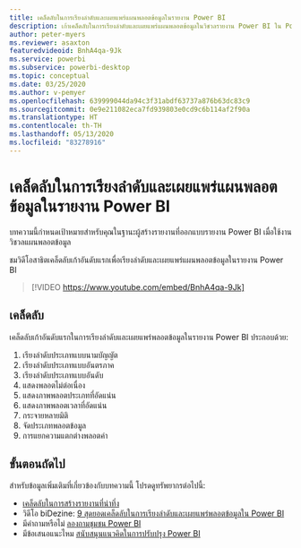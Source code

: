 ```yaml
---
title: เคล็ดลับในการเรียงลำดับและเผยแพร่แผนพลอตข้อมูลในรายงาน Power BI
description: เก้าเคล็ดลับในการเรียงลำดับและเผยแพร่แผนพลอตข้อมูลในวิชวลรายงาน Power BI ใน Power BI Desktop หรือบริการ Power BI
author: peter-myers
ms.reviewer: asaxton
featuredvideoid: BnhA4qa-9Jk
ms.service: powerbi
ms.subservice: powerbi-desktop
ms.topic: conceptual
ms.date: 03/25/2020
ms.author: v-pemyer
ms.openlocfilehash: 639999044da94c3f31abdf63737a876b63dc83c9
ms.sourcegitcommit: 0e9e211082eca7fd939803e0cd9c6b114af2f90a
ms.translationtype: HT
ms.contentlocale: th-TH
ms.lasthandoff: 05/13/2020
ms.locfileid: "83278916"
---
```

# <a name="tips-to-sort-and-distribute-data-plots-in-power-bi-reports"></a>เคล็ดลับในการเรียงลำดับและเผยแพร่แผนพลอตข้อมูลในรายงาน Power BI

บทความนี้กำหนดเป้าหมายสำหรับคุณในฐานะผู้สร้างรายงานที่ออกแบบรายงาน Power BI เมื่อใช้งานวิชวลแผนพลอตข้อมูล

ชมวิดีโอสาธิตเคล็ดลับเก้าอันดับแรกเพื่อเรียงลำดับและเผยแพร่แผนพลอตข้อมูลในรายงาน Power BI

> [!VIDEO https://www.youtube.com/embed/BnhA4qa-9Jk]

## <a name="tips"></a>เคล็ดลับ

เคล็ดลับเก้าอันดับแรกในการเรียงลำดับและเผยแพร่พลอตข้อมูลในรายงาน Power BI ประกอบด้วย:

1. เรียงลำดับประเภทแบบนามบัญญัต
1. เรียงลำดับประเภทแบบอันตรภาค
1. เรียงลำดับประเภทแบบอันดับ
1. แสดงพลอตไม่ต่อเนื่อง
1. แสดงภาพพลอตประเภทที่อัดแน่น
1. แสดงภาพพลอตเวลาที่อัดแน่น
1. กระจายหลายมิติ
1. จัดประเภทพลอตข้อมูล
1. การแยกความแตกต่างพลอตค่า

## <a name="next-steps"></a>ขั้นตอนถัดไป

สำหรับข้อมูลเพิ่มเติมที่เกี่ยวข้องกับบทความนี้ โปรดดูทรัพยากรต่อไปนี้:

- [เคล็ดลับในการสร้างรายงานที่น่าทึ่ง](../create-reports/desktop-tips-and-tricks-for-creating-reports.md)
- วิดีโอ biDezine: [9 สุดยอดเคล็ดลับในการเรียงลำดับและเผยแพร่พลอตข้อมูลใน Power BI](https://www.youtube.com/watch?v=BnhA4qa-9Jk)
- มีคำถามหรือไม่ [ลองถามชุมชน Power BI](https://community.powerbi.com/)
- มีข้อเสนอแนะไหม [สนับสนุนแนวคิดในการปรับปรุง Power BI](https://ideas.powerbi.com/)


